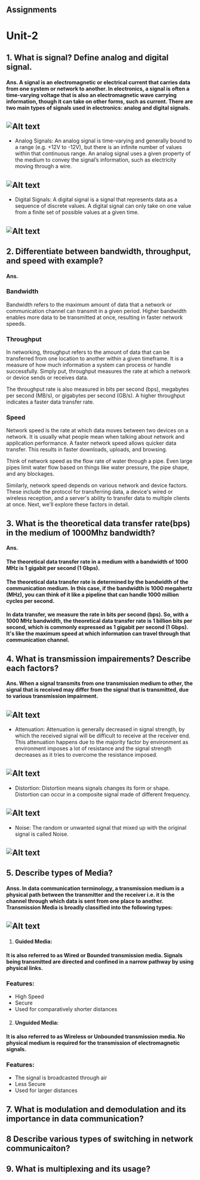 ## Assignments 
# Unit-2
## 1. What is signal? Define analog and digital signal.
#### Ans. A signal is an electromagnetic or electrical current that carries data from one system or network to another. In electronics, a signal is often a time-varying voltage that is also an electromagnetic wave carrying information, though it can take on other forms, such as current. There are two main types of signals used in electronics: analog and digital signals.
## ![Alt text](images/5.avif "a title")
- Analog Signals: An analog signal is time-varying and generally bound to a range (e.g. +12V to -12V), but there is an infinite number of values within that continuous range. An analog signal uses a given property of the medium to convey the signal’s information, such as electricity moving through a wire.
## ![Alt text](images/analog.png "a title")
- Digital Signals: A digital signal is a signal that represents data as a sequence of discrete values. A digital signal can only take on one value from a finite set of possible values at a given time.
## ![Alt text](images/digital.png "a title")
## 2. Differentiate between bandwidth, throughput, and speed with example?
#### Ans. 
### Bandwidth
Bandwidth refers to the maximum amount of data that a network or communication channel can transmit in a given period. Higher bandwidth enables more data to be transmitted at once, resulting in faster network speeds.
### Throughput
In networking, throughput refers to the amount of data that can be transferred from one location to another within a given timeframe. It is a measure of how much information a system can process or handle successfully. Simply put, throughput measures the rate at which a network or device sends or receives data.

The throughput rate is also measured in bits per second (bps), megabytes per second (MB/s), or gigabytes per second (GB/s). A higher throughput indicates a faster data transfer rate. 
### Speed
Network speed is the rate at which data moves between two devices on a network. It is usually what people mean when talking about network and application performance. A faster network speed allows quicker data transfer. This results in faster downloads, uploads, and browsing.

Think of network speed as the flow rate of water through a pipe. Even large pipes limit water flow based on things like water pressure, the pipe shape, and any blockages.

Similarly, network speed depends on various network and device factors. These include the protocol for transferring data, a device's wired or wireless reception, and a server's ability to transfer data to multiple clients at once. Next, we'll explore these factors in detail.
## 3. What is the theoretical data transfer rate(bps) in the medium of 1000Mhz bandwidth?
#### Ans. 
#### The theoretical data transfer rate in a medium with a bandwidth of 1000 MHz is 1 gigabit per second (1 Gbps).
#### The theoretical data transfer rate is determined by the bandwidth of the communication medium. In this case, if the bandwidth is 1000 megahertz (MHz), you can think of it like a pipeline that can handle 1000 million cycles per second.

#### In data transfer, we measure the rate in bits per second (bps). So, with a 1000 MHz bandwidth, the theoretical data transfer rate is 1 billion bits per second, which is commonly expressed as 1 gigabit per second (1 Gbps). It's like the maximum speed at which information can travel through that communication channel.


## 4. What is transmission impairements? Describe each factors?
#### Ans. When a signal transmits from one transmission medium to other, the signal that is received may differ from the signal that is transmitted, due to various transmission impairment.
## ![Alt text](images/ti.png "a title")
* Attenuation: Attenuation is generally decreased in signal strength, by which the received signal will be difficult to receive at the receiver end. This attenuation happens due to the majority factor by environment as environment imposes a lot of resistance and the signal strength decreases as it tries to overcome the resistance imposed.
## ![Alt text](images/attenuation.png "a title")
* Distortion: Distortion means signals changes its form or shape. Distortion can occur in a composite signal made of different frequency.
## ![Alt text](images/distortion.webp "a title")
* Noise: The random or unwanted signal that mixed up with the original signal is called Noise.
## ![Alt text](images/noise.jpg "a title")

## 5. Describe types of Media?
#### Anss. In data communication terminology, a transmission medium is a physical path between the transmitter and the receiver i.e. it is the channel through which data is sent from one place to another. Transmission Media is broadly classified into the following types: 
## ![Alt text](images/media.png "a title")
1. #### Guided Media: 
#### It is also referred to as Wired or Bounded transmission media. Signals being transmitted are directed and confined in a narrow pathway by using physical links. 
### Features:  

- High Speed
- Secure
- Used for comparatively shorter distances
2. #### Unguided Media: 
#### It is also referred to as Wireless or Unbounded transmission media. No physical medium is required for the transmission of electromagnetic signals. 

### Features:  

- The signal is broadcasted through air
- Less Secure
- Used for larger distances

## 7. What is modulation and demodulation and its importance in data communication?
## 8 Describe various types of switching in network communicaiton?
## 9. What is multiplexing and its usage?

